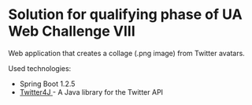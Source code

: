 # Solution for qualifying phase of UA Web Challenge VIII
Web application that creates a collage (.png image) from Twitter avatars.

Used technologies: 
<ul>
  <li> Spring Boot 1.2.5 </li>
  <li> <a href="http://twitter4j.org/en/index.html"> Twitter4J </a> - A Java library for the Twitter API </li>
</ul>


